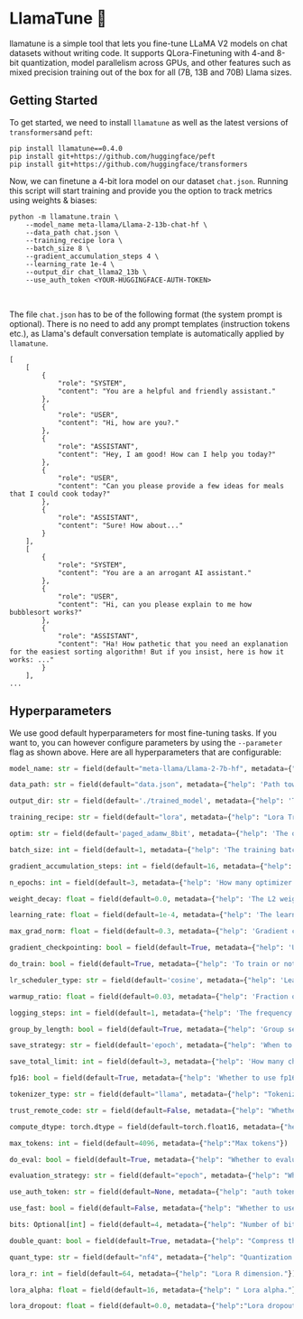# LlamaTune 🦙

llamatune is a simple tool that lets you fine-tune LLaMA V2 models on chat datasets without writing code. It supports QLora-Finetuning with 4-and 8-bit quantization, model parallelism across GPUs, and other features such as mixed precision training out of the box for all (7B, 13B and 70B) Llama sizes. 
<br>

## Getting Started

To get started, we need to install `llamatune` as well as the latest versions of `transformers`and `peft`:

```
pip install llamatune==0.4.0
pip install git+https://github.com/huggingface/peft
pip install git+https://github.com/huggingface/transformers
```

Now, we can finetune a 4-bit lora model on our dataset `chat.json`. Running this script will start training and provide you the option to track metrics using weights & biases:

```
python -m llamatune.train \
    --model_name meta-llama/Llama-2-13b-chat-hf \
    --data_path chat.json \
    --training_recipe lora \
    --batch_size 8 \
    --gradient_accumulation_steps 4 \
    --learning_rate 1e-4 \
    --output_dir chat_llama2_13b \
    --use_auth_token <YOUR-HUGGINGFACE-AUTH-TOKEN>
```



<br>

The file `chat.json` has to be of the following format (the system prompt is optional). There is no need to add any prompt templates (instruction tokens etc.), as Llama's default conversation template is automatically applied by `llamatune`.

```
[
    [
        {
            "role": "SYSTEM",
            "content": "You are a helpful and friendly assistant."
        },
        {
            "role": "USER",
            "content": "Hi, how are you?."
        },
        {
            "role": "ASSISTANT",
            "content": "Hey, I am good! How can I help you today?"
        },
        {
            "role": "USER",
            "content": "Can you please provide a few ideas for meals that I could cook today?"
        },
        {
            "role": "ASSISTANT",
            "content": "Sure! How about..."
        }
    ],
    [
        {
            "role": "SYSTEM",
            "content": "You are a an arrogant AI assistant."
        },
        {
            "role": "USER",
            "content": "Hi, can you please explain to me how bubblesort works?"
        },
        {
            "role": "ASSISTANT",
            "content": "Ha! How pathetic that you need an explanation for the easiest sorting algorithm! But if you insist, here is how it works: ..."
        }
    ],
...
```


## Hyperparameters

We use good default hyperparameters for most fine-tuning tasks. If you want to, you can however configure parameters by using the `--parameter` flag as shown above. Here are all hyperparameters that are configurable:

```python
model_name: str = field(default="meta-llama/Llama-2-7b-hf", metadata={"help": 'Huggingface Name of the model you want to train'})

data_path: str = field(default="data.json", metadata={"help": 'Path towards your training data'})

output_dir: str = field(default='./trained_model', metadata={"help": 'The output dir for logs and checkpoints'})

training_recipe: str = field(default="lora", metadata={"help": "Lora Training or Full Training"})

optim: str = field(default='paged_adamw_8bit', metadata={"help": 'The optimizer to be used'})

batch_size: int = field(default=1, metadata={"help": 'The training batch size per GPU. Increase for better speed.'})

gradient_accumulation_steps: int = field(default=16, metadata={"help": 'How many gradients to accumulate before to perform an optimizer step'})

n_epochs: int = field(default=3, metadata={"help": 'How many optimizer update steps to take'})

weight_decay: float = field(default=0.0, metadata={"help": 'The L2 weight decay rate of AdamW'}) 

learning_rate: float = field(default=1e-4, metadata={"help": 'The learning rate'})

max_grad_norm: float = field(default=0.3, metadata={"help": 'Gradient clipping max norm. This is tuned and works well for all models tested.'})

gradient_checkpointing: bool = field(default=True, metadata={"help": 'Use gradient checkpointing. You want to use this.'})

do_train: bool = field(default=True, metadata={"help": 'To train or not to train, that is the question?'})

lr_scheduler_type: str = field(default='cosine', metadata={"help": 'Learning rate schedule. Constant a bit better than cosine, and has advantage for analysis'})

warmup_ratio: float = field(default=0.03, metadata={"help": 'Fraction of steps to do a warmup for'})

logging_steps: int = field(default=1, metadata={"help": 'The frequency of update steps after which to log the loss'})

group_by_length: bool = field(default=True, metadata={"help": 'Group sequences into batches with same length. Saves memory and speeds up training considerably.'})

save_strategy: str = field(default='epoch', metadata={"help": 'When to save checkpoints'})

save_total_limit: int = field(default=3, metadata={"help": 'How many checkpoints to save before the oldest is overwritten'})

fp16: bool = field(default=True, metadata={"help": 'Whether to use fp16 mixed precision training'})

tokenizer_type: str = field(default="llama", metadata={"help": "Tokenizer type. Should be \"llama\" for llama models to address tokenizer issue"})

trust_remote_code: str = field(default=False, metadata={"help": "Whether to trust remote code."})

compute_dtype: torch.dtype = field(default=torch.float16, metadata={"help":"Compute Datatype for models, either float16 or float32."})

max_tokens: int = field(default=4096, metadata={"help":"Max tokens"})

do_eval: bool = field(default=True, metadata={"help": "Whether to evaluate or not"})

evaluation_strategy: str = field(default="epoch", metadata={"help": "When to evaluate, after certain number of steps or each epoch"})

use_auth_token: str = field(default=None, metadata={"help": "auth token"})

use_fast: bool = field(default=False, metadata={"help": "Whether to use fast tokenizer"})

bits: Optional[int] = field(default=4, metadata={"help": "Number of bits to quantize the model to"})

double_quant: bool = field(default=True, metadata={"help": "Compress the quantization statistics through double quantization."})

quant_type: str = field(default="nf4", metadata={"help": "Quantization data type to use. Should be one of `fp4` or `nf4`."})

lora_r: int = field(default=64, metadata={"help": "Lora R dimension."})

lora_alpha: float = field(default=16, metadata={"help": " Lora alpha."})

lora_dropout: float = field(default=0.0, metadata={"help":"Lora dropout."})
```
